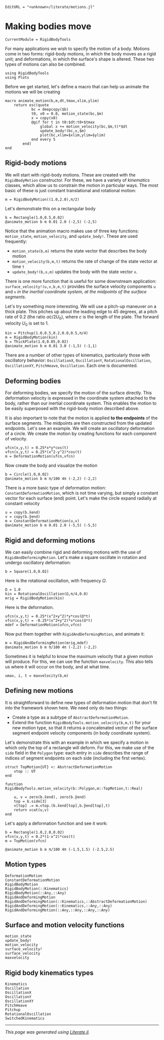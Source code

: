 ```@meta
EditURL = "<unknown>/literate/motions.jl"
```

# Making bodies move

```@meta
CurrentModule = RigidBodyTools
```

For many applications we wish to specify the motion of a body. Motions
come in two forms: rigid-body motions, in which the body moves as a rigid
unit; and deformations, in which the surface's shape is altered. These
two types of motions can also be combined.

````@example motions
using RigidBodyTools
using Plots
````

Before we get started, let's define a macro that can help us
animate the motions we will be creating

````@example motions
macro animate_motion(b,m,dt,tmax,xlim,ylim)
    return esc(quote
            bc = deepcopy($b)
            t0, x0 = 0.0, motion_state(bc,$m)
            x = copy(x0)
            @gif for t in t0:$dt:t0+$tmax
                global x += motion_velocity(bc,$m,t)*$dt
                update_body!(bc,x,$m)
                plot(bc,xlim=$xlim,ylim=$ylim)
            end every 5
        end)
end
````

## Rigid-body motions
We will start with rigid-body motions. These are created with the `RigidBodyMotion`
constructor. For these, we have a variety
of *kinematics* classes, which allow us to constrain the motion in particular
ways. The most basic of these is just constant translational and rotational motion:

````@example motions
m = RigidBodyMotion((1.0,2.0),π/2)
````

Let's demonstrate this on a rectangular body

````@example motions
b = Rectangle(1.0,0.5,0.02)
@animate_motion b m 0.01 2.0 (-2,5) (-2,5)
````

Notice that the animation macro makes use of three key functions:
`motion_state`, `motion_velocity`, and `update_body!`. These are used
frequently:
- `motion_state(b,m)` returns the state vector that describes the body motion
- `motion_velocity(b,m,t)` returns the rate of change of the state vector at time `t`
- `update_body!(b,x,m)` updates the body with the state vector `x`.

There is one more function that is useful for some downstream application:
`surface_velocity!(u,v,b,m,t)` provides the surface velocity components `u` and `v`
*in the inertial coordinate system, at the midpoints of the surface segments*.

Let's try something more interesting. We will use a pitch-up maneuver on a
thick plate. This pitches up about the leading edge to 45 degrees, at a pitch
rate of 0.2 (the ratio $\dot{\alpha}c/2U_0$), where $c$ is the length of the
plate. The forward velocity $U_0$ is set to 1.

````@example motions
kin = Pitchup(1.0,0.5,0.2,0.0,0.5,π/4)
m = RigidBodyMotion(kin)
b = ThickPlate(1.0,0.05,0.02)
@animate_motion b m 0.01 3.0 (-1,5) (-1,1)
````

There are a number of other types of kinematics, particularly those
with oscillatory behavior: `OscillationX`, `OscillationY`, `RotationalOscillation`,
`OscillationXY`, `PitchHeave`, `Oscillation`. Each one is documented.

## Deforming bodies
For deforming bodies, we specify the motion of the surface directly. This
deformation velocity is expressed in the coordinate system attached to the
body, rather than our inertial coordinate system. This enables the
motion to be easily superposed with the rigid-body motion described above.

It is also important to note that the motion is applied **to the endpoints**
of the surface segments. The midpoints are then constructed from the
updated endpoints.
Let's see an example. We will create an oscillatory deformation of a circle.
We create the motion by creating functions for each component of velocity.

````@example motions
ufcn(x,y,t) = 0.25*x*y*cos(t)
vfcn(x,y,t) = 0.25*(x^2-y^2)*cos(t)
m = DeformationMotion(ufcn,vfcn)
````

Now create the body and visualize the motion

````@example motions
b = Circle(1.0,0.02)
@animate_motion b m π/100 4π (-2,2) (-2,2)
````

There is a more basic type of deformation motion: `ConstantDeformationMotion`,
which is not time varying, but simply a constant vector for each surface
(end) point. Let's make the circle expand radially at constant velocity

````@example motions
u = copy(b.x̃end)
v = copy(b.ỹend)
m = ConstantDeformationMotion(u,v)
@animate_motion b m 0.01 2.0 (-5,5) (-5,5)
````

## Rigid and deforming motions
We can easily combine rigid and deforming motions with the use of `RigidAndDeformingMotion`.
Let's make a square oscillate in rotation and undergo oscillatory deformation:

````@example motions
b = Square(1.0,0.02)
````

Here is the rotational oscillation, with frequency $\Omega$.

````@example motions
Ω = 1.0
kin = RotationalOscillation(Ω,π/4,0.0)
mrig = RigidBodyMotion(kin)
````

Here is the deformation.

````@example motions
ufcn(x,y,t) = 0.25*(x^2+y^2)*y*cos(Ω*t)
vfcn(x,y,t) = -0.25*(x^2+y^2)*x*cos(Ω*t)
mdef = DeformationMotion(ufcn,vfcn)
````

Now put them together with `RigidAndDeformingMotion`, and animate it:

````@example motions
m = RigidAndDeformingMotion(mrig,mdef)
@animate_motion b m π/100 4π (-2,2) (-2,2)
````

Sometimes it is helpful to know the maximum velocity that a given
motion will produce. For this, we can use the function `maxvelocity`.
This also tells us where it will occur on the body, and at what time.

````@example motions
umax, i, t = maxvelocity(b,m)
````

## Defining new motions
It is straightforward to define new types of deformation motion that don't fit into the framework
shown here. We need only do two things:
- Create a type as a subtype of `AbstractDeformationMotion`.
- Extend the function `RigidBodyTools.motion_velocity(b,m,t)` for your
  new motion type, so that it returns a concatenated vector of
  the surface segment endpoint velocity components (in body coordinate system).

Let's demonstrate this with an example in which we specify a motion in which only
the top of a rectangle will deform. For this, we make use of the `side`
field in the `Polygon` type: each entry in `side` describes the range of indices
of segment endpoints on each side (including the first vertex).

````@example motions
struct TopMotion{UT} <: AbstractDeformationMotion
    vtop :: UT
end

function RigidBodyTools.motion_velocity(b::Polygon,m::TopMotion,t::Real)

    u, v = zero(b.x̃end), zero(b.ỹend)
    top = b.side[3]
    v[top] .= m.vtop.(b.x̃end[top],b.ỹend[top],t)
    return vcat(u,v)
end
````

Let's apply a deformation function and see it work:

````@example motions
b = Rectangle(1.0,2.0,0.02)
vfcn(x,y,t) = 0.2*(1-x^2)*cos(t)
m = TopMotion(vfcn)

@animate_motion b m π/100 4π (-1.5,1.5) (-2.5,2.5)
````

## Motion types
```@docs
DeformationMotion
ConstantDeformationMotion
RigidBodyMotion
RigidBodyMotion(::Kinematics)
RigidBodyMotion(::Any,::Any)
RigidAndDeformingMotion
RigidAndDeformingMotion(::Kinematics,::AbstractDeformationMotion)
RigidAndDeformingMotion(::Kinematics,::Any,::Any)
RigidAndDeformingMotion(::Any,::Any,::Any,::Any)
```

## Surface and motion velocity functions
```@docs
motion_state
update_body!
motion_velocity
surface_velocity!
surface_velocity
maxvelocity
```

## Rigid body kinematics types
```@docs
Kinematics
Oscillation
OscillationX
OscillationY
OscillationXY
PitchHeave
Pitchup
RotationalOscillation
SwitchedKinematics
```

---

*This page was generated using [Literate.jl](https://github.com/fredrikekre/Literate.jl).*

